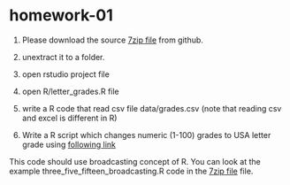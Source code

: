 # homework-01

1. Please download the source [7zip file](source-files-2020/r-course-jacobs-2020-09-23.7z) from github.

2. unextract it to a folder.

3. open rstudio project file

4. open R/letter_grades.R file

5. write a R code that read csv file data/grades.csv (note that reading csv and excel is different in R)

6. Write a R script which changes numeric (1-100) grades to USA letter grade using [following link](https://en.wikipedia.org/wiki/Academic_grading_in_the_United_States)

This code should use broadcasting concept of R. 
You can look at the example three_five_fifteen_broadcasting.R code in the  [7zip file](source-files-2020/r-course-jacobs-2020-09-23.7z) file.

